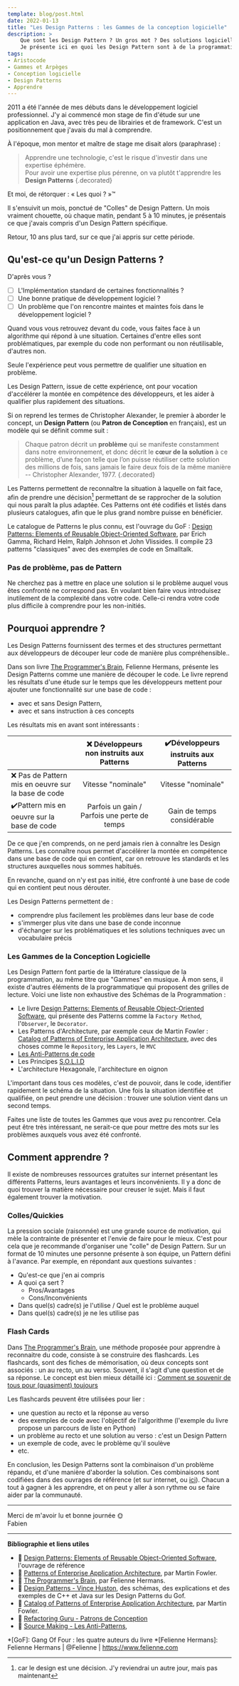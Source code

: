 ```yaml
---
template: blog/post.html
date: 2022-01-13
title: "Les Design Patterns : les Gammes de la conception logicielle"
description: > 
    Que sont les Design Pattern ? Un gros mot ? Des solutions logicielles clé main ? Ou quelque chose de plus profond ?
    Je présente ici en quoi les Design Pattern sont à de la programmation logicielle, l'équivalent des Gammes et en musique. 
tags:
- Aristocode
- Gammes et Arpèges
- Conception logicielle
- Design Patterns
- Apprendre
---
```


2011 a été l'année de mes débuts dans le développement logiciel professionnel. J'y ai commencé mon stage de fin d'étude
sur une application en Java, avec très peu de librairies et de framework. C'est un positionnement que j'avais du mal à
comprendre.

À l'époque, mon mentor et maître de stage me disait alors (paraphrase) :

> Apprendre une technologie, c'est le risque d'investir dans une expertise éphémère.
> <br> Pour avoir une expertise plus pérenne, on va plutôt t'apprendre les **Design Patterns**
{.decorated}

Et moi, de rétorquer : « Les quoi ? »™

Il s'ensuivit un mois, ponctué de "Colles" de Design Pattern. Un mois vraiment chouette, où chaque matin, pendant 5 à 10
minutes, je présentais ce que j'avais compris d'un Design Pattern spécifique.

Retour, 10 ans plus tard, sur ce que j'ai appris sur cette période.

## Qu'est-ce qu'un Design Patterns ?

D'après vous ?

- [ ] L'Implémentation standard de certaines fonctionnalités ?
- [ ] Une bonne pratique de développement logiciel ?
- [ ] Un problème que l'on rencontre maintes et maintes fois dans le développement logiciel ?

Quand vous vous retrouvez devant du code, vous faites face à un algorithme qui répond à une situation.
Certaines d'entre elles sont problématiques, par exemple du code non performant ou non réutilisable, d'autres non.

Seule l'expérience peut vous permettre de qualifier une situation en problème. 

Les Design Pattern, issue de cette expérience, ont pour vocation d'accélérer la montée en compétence des développeurs, et les aider à qualifier plus rapidement des situations.

Si on reprend les termes de Christopher Alexander, le premier à aborder le concept, un **Design Pattern** (ou **Patron
de Conception** en français), est un modèle qui se définit comme suit :

> Chaque patron décrit un **problème** qui se manifeste constamment dans notre environnement, et donc décrit le **cœur de la solution** à ce problème, d’une façon telle que l’on puisse réutiliser cette solution des millions de fois, sans jamais le faire deux fois de la même manière
> <br>-- Christopher Alexander, 1977.
{.decorated}

Les Patterns permettent de reconnaître la situation à laquelle on fait face, afin de prendre une décision[^1]
permettant de se rapprocher de la solution qui nous paraît la plus adaptée.
Ces Patterns ont été codifiés et listés dans plusieurs catalogues, afin que le plus grand nombre puisse en bénéficier.

Le catalogue de Patterns le plus connu, est l'ouvrage du GoF : [Design Patterns: Elements of Reusable Object-Oriented Software][], par Erich Gamma, Richard Helm, Ralph Johnson et John Vlissides.
Il compile 23 patterns "classiques" avec des exemples de code en Smalltalk. 

### Pas de problème, pas de Pattern

Ne cherchez pas à mettre en place une solution si le problème auquel vous êtes confronté ne correspond pas.
En voulant bien faire vous introduisez inutilement de la complexité dans votre code.
Celle-ci rendra votre code plus difficile à comprendre pour les non-initiés.


## Pourquoi apprendre ?

Les Design Patterns fournissent des termes et des structures permettant aux développeurs de découper leur code de manière plus compréhensible..

Dans son livre [The Programmer's Brain][], Felienne Hermans, présente les Design Patterns comme une manière de découper le code. 
Le livre reprend les résultats d'une étude sur le temps que les développeurs mettent pour ajouter une fonctionnalité sur une base de code :

- avec et sans Design Pattern,
- avec et sans instruction à ces concepts

Les résultats mis en avant sont intéressants :

|                                                    |    ❌ Développeurs non instruits aux Patterns     |   ✔️Développeurs instruits aux Patterns   |
|----------------------------------------------------|:------------------------------------------------:|:-----------------------------------------:|
| ❌ Pas de Pattern mis en oeuvre sur la base de code |                Vitesse "nominale"                |            Vitesse "nominale"             |
| ✔️Pattern mis en oeuvre sur la base de code        | Parfois un gain /<br> Parfois une perte de temps |        Gain de temps considérable         |

De ce que j'en comprends, on ne perd jamais rien à connaître les Design Patterns.
Les connaître nous permet d'accélérer la montée en compétence dans une base de code qui en contient, car on retrouve les standards et les structures auxquelles nous sommes habitués.

En revanche, quand on n'y est pas initié, être confronté à une base de code qui en contient peut nous dérouter.

Les Design Patterns permettent de :

- comprendre plus facilement les problèmes dans leur base de code
- s'immerger plus vite dans une base de conde inconnue
- d'échanger sur les problématiques et les solutions techniques avec un vocabulaire précis

### Les Gammes de la Conception Logicielle

Les Design Pattern font partie de la littérature classique de la programmation, au même titre que "Gammes" en musique.
À mon sens, il existe d'autres éléments de la programmatique qui proposent des grilles de lecture. 
Voici une liste non exhaustive des Schémas de la Programmation :

- Le livre [Design Patterns: Elements of Reusable Object-Oriented Software][], qui présente des Patterns comme la `Factory Method`, l'`Observer`, le `Decorator`.
- Les Patterns d'Architecture, par exemple ceux de Martin Fowler : [Catalog of Patterns of Enterprise Application Architecture](https://martinfowler.com/eaaCatalog/), avec des choses comme le `Repository`, les `Layers`, le `MVC`
- [Les Anti-Patterns de code](https://sourcemaking.com/antipatterns)
- Les Principes [S.O.L.I.D](https://codersite.dev/solid-principles-the-definitive-guide/)
- L'architecture Hexagonale, l'architecture en oignon

L'important dans tous ces modèles, c'est de pouvoir, dans le code, identifier rapidement le schéma de la situation.
Une fois la situation identifiée et qualifiée, on peut prendre une décision : trouver une solution vient dans un second temps. 

Faites une liste de toutes les Gammes que vous avez pu rencontrer.
Cela peut être très intéressant, ne serait-ce que pour mettre des mots sur les problèmes auxquels vous avez été confronté.

## Comment apprendre ?

Il existe de nombreuses ressources gratuites sur internet présentant les différents Patterns, leurs avantages et leurs
inconvénients. Il y a donc de quoi trouver la matière nécessaire pour creuser le sujet. Mais il faut également trouver la
motivation.

### Colles/Quickies

La pression sociale (raisonnée) est une grande source de motivation, qui mèle la contrainte de présenter et l'envie de faire pour le mieux.
C'est pour cela que je recommande d'organiser une "colle" de Design Pattern. Sur un format de 10 minutes une personne
présente à son équipe, un Pattern défini à l'avance. Par exemple, en répondant aux questions suivantes :

- Qu'est-ce que j'en ai compris
- A quoi ça sert ?
    - Pros/Avantages
    - Cons/Inconvénients
- Dans quel(s) cadre(s) je l'utilise / Quel est le problème auquel
- Dans quel(s) cadre(s) je ne les utilise pas

### Flash Cards

Dans [The Programmer's Brain][], une méthode proposée pour apprendre à reconnaitre du code, consiste à se construire des flashcards.
Les flashcards, sont des fiches de mémorisation, où deux concepts sont associés : un au recto, un au verso.
Souvent, il s'agit d'une question et de sa réponse.
Le concept est bien mieux détaillé ici : [Comment se souvenir de tous pour (quasiment) toujours](https://ncase.me/remember/fr.html)

Les flashcards peuvent être utilisées pour lier :

- une question au recto et la réponse au verso
- des exemples de code avec l'objectif de l'algorithme (l'exemple du livre propose un parcours de liste en Python)
- un problème au recto et une solution au verso : c'est un Design Pattern
- un exemple de code, avec le problème qu'il soulève
- etc.


En conclusion, les Design Patterns sont la combinaison d'un problème répandu, et d'une manière d'aborder la solution. 
Ces combinaisons sont codifiées dans des ouvrages de référence (et sur internet, ou [ici][design patterns]).
Chacun a tout à gagner à les apprendre, et on peut y aller à son rythme ou se faire aider par la communauté.

---

Merci de m'avoir lu et bonne journée 🌞
<br>
Fabien

---

**Bibliographie et liens utiles**

- 📖 [Design Patterns: Elements of Reusable Object-Oriented Software][], l'ouvrage de référence
- 📖 [Patterns of Enterprise Application Architecture](https://martinfowler.com/books/eaa.html), par Martin Fowler.
- 📖 [The Programmer's Brain][], par Felienne Hermans.
- 🔗 [Design Patterns - Vince Huston](http://www.vincehuston.org/dp/), des schémas, des explications et des exemples de C++ et Java sur les Design Patterns du Gof.
- 🔗 [Catalog of Patterns of Enterprise Application Architecture](https://martinfowler.com/eaaCatalog/), par Martin Fowler.
- 🔗 [Refactoring Guru - Patrons de Conception](https://refactoring.guru/fr/design-patterns)
- 🔗 [Source Making - Les Anti-Patterns](https://sourcemaking.com/antipatterns),


*[GoF]: Gang Of Four : les quatre auteurs du livre 
*[Felienne Hermans]: Felienne Hermans | @Felienne | https://www.felienne.com

[design patterns]: /topics/design-patterns/
[The Programmer's Brain]: https://www.felienne.com/book
[Design Patterns: Elements of Reusable Object-Oriented Software]: https://www.oreilly.com/library/view/design-patterns-elements/0201633612/

[^1]: car le design est une décision. J'y reviendrai un autre jour, mais pas maintenant